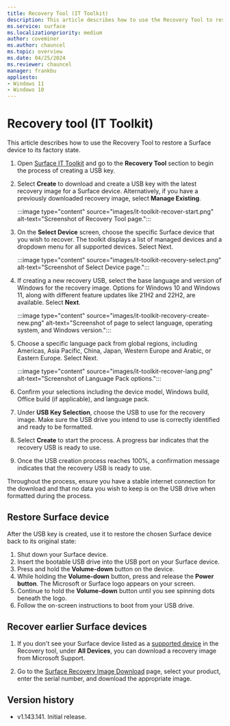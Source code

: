 ```yaml
---
title: Recovery Tool (IT Toolkit)
description: This article describes how to use the Recovery Tool to restore a Surface device to its factory state. 
ms.service: surface
ms.localizationpriority: medium
author: coveminer
ms.author: chauncel
ms.topic: overview
ms.date: 04/25/2024
ms.reviewer: chauncel
manager: frankbu
appliesto:
- Windows 11
- Windows 10
---
```


# Recovery tool (IT Toolkit)

This article describes how to use the Recovery Tool to restore a Surface device to its factory state. 

1. Open [Surface IT Toolkit](surface-it-toolkit.md) and go to the **Recovery Tool** section  to begin the process of creating a USB key.

2. Select **Create** to download and create a USB key with the latest recovery image for a Surface device. Alternatively, if you have a previously downloaded recovery image, select **Manage Existing**.

    :::image type="content" source="images/it-toolkit-recover-start.png" alt-text="Screenshot of Recovery Tool page.":::

3. On the **Select Device** screen, choose the specific Surface device that you wish to recover. The toolkit displays a list of managed devices and a dropdown menu for all supported devices. Select Next.

    :::image type="content" source="images/it-toolkit-recovery-select.png" alt-text="Screenshot of Select Device page.":::

4. If creating a new recovery USB, select the base language and version of Windows for the recovery image. Options for Windows 10 and Windows 11, along with different feature updates like 21H2 and 22H2, are available. Select **Next**.

    :::image type="content" source="images/it-toolkit-recovery-create-new.png" alt-text="Screenshot of page to select language, operating system, and Windows version.":::

5. Choose a specific language pack from global regions, including Americas, Asia Pacific, China, Japan, Western Europe and Arabic, or Eastern Europe. Select Next.

    :::image type="content" source="images/it-toolkit-recover-lang.png" alt-text="Screenshot of Language Pack options.":::

6. Confirm your selections including the device model, Windows build, Office build (if applicable), and language pack. 
7. Under **USB Key Selection**, choose the USB to use for the recovery image. Make sure the USB drive you intend to use is correctly identified and ready to be formatted.
8. Select **Create** to start the process. A progress bar indicates that the recovery USB is ready to use.
9. Once the USB creation process reaches 100%, a confirmation message indicates that the recovery USB is ready to use.

Throughout the process, ensure you have a stable internet connection for the download and that no data you wish to keep is on the USB drive when formatted during the process.

## Restore Surface device

After the USB key is created, use it to restore the chosen Surface device back to its original state:

1. Shut down your Surface device.
2. Insert the bootable USB drive into the USB port on your Surface device.
3. Press and hold the **Volume-down** button on the device.
4. While holding the **Volume-down** button, press and release the **Power button**. The Microsoft or Surface logo appears on your screen.
5. Continue to hold the **Volume-down** button until you see spinning dots beneath the logo.
6. Follow the on-screen instructions to boot from your USB drive.

## Recover earlier Surface devices

1. If you don't see your Surface device listed as a [supported device](/surface/surface-it-toolkit#supported-devices) in the Recovery tool, under **All Devices**, you can download a recovery image from Microsoft Support. 

2. Go to the [Surface Recovery Image Download](https://support.microsoft.com/surface-recovery-image) page, select your product, enter the serial number, and download the appropriate image. 

## Version history

- v1.143.141. Initial release.